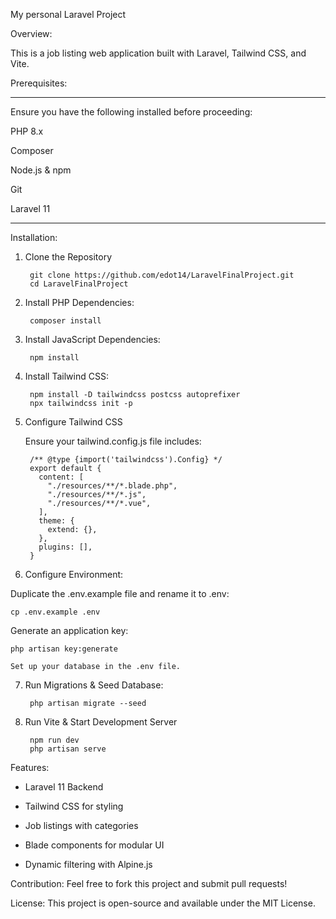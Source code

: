My personal Laravel Project

Overview:

This is a job listing web application built with Laravel, Tailwind CSS, and Vite.

Prerequisites:

---

Ensure you have the following installed before proceeding:

PHP 8.x

Composer

Node.js & npm

Git

Laravel 11

---

Installation: 

1. Clone the Repository
   
        git clone https://github.com/edot14/LaravelFinalProject.git  
        cd LaravelFinalProject

2. Install PHP Dependencies:
   
        composer install

3. Install JavaScript Dependencies:

        npm install  

4. Install Tailwind CSS:
   
        npm install -D tailwindcss postcss autoprefixer  
        npx tailwindcss init -p
   
5. Configure Tailwind CSS

    Ensure your tailwind.config.js file includes:
    
        /** @type {import('tailwindcss').Config} */  
        export default {  
          content: [  
            "./resources/**/*.blade.php",  
            "./resources/**/*.js",  
            "./resources/**/*.vue",  
          ],  
          theme: {  
            extend: {},  
          },  
          plugins: [],  
        }
   
6. Configure Environment:

Duplicate the .env.example file and rename it to .env:
    
    cp .env.example .env 


Generate an application key:
  
    php artisan key:generate  
    
    Set up your database in the .env file.

7. Run Migrations & Seed Database:
   
        php artisan migrate --seed
   
8. Run Vite & Start Development Server
   
        npm run dev  
        php artisan serve


Features:

- Laravel 11 Backend
    
- Tailwind CSS for styling
    
- Job listings with categories
    
- Blade components for modular UI
    
- Dynamic filtering with Alpine.js

Contribution:
Feel free to fork this project and submit pull requests!

License:
This project is open-source and available under the MIT License.

